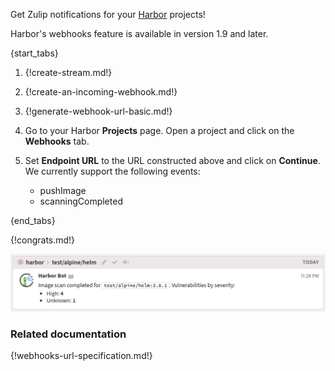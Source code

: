 Get Zulip notifications for your [Harbor](https://goharbor.io/) projects!

Harbor's webhooks feature is available in version 1.9 and later.

{start_tabs}

1. {!create-stream.md!}

1. {!create-an-incoming-webhook.md!}

1. {!generate-webhook-url-basic.md!}

1. Go to your Harbor **Projects** page. Open a project and click on the **Webhooks** tab.

1. Set **Endpoint URL** to the URL constructed above and click on **Continue**. We
   currently support the following events:
    * pushImage
    * scanningCompleted

{end_tabs}

{!congrats.md!}

![](/static/images/integrations/harbor/001.png)

### Related documentation

{!webhooks-url-specification.md!}